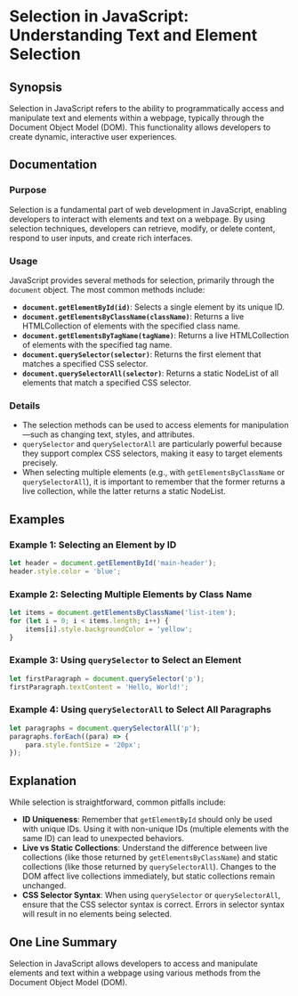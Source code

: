 <!--
Meta Description: # Selection in JavaScript: Understanding Text and Element Selection ## Synopsis Selection in JavaScript refers to the ability to programmatically acce...
Meta Keywords: elements, document, selection, javascript, selector
-->

# Selection in JavaScript: Understanding Text and Element Selection

## Synopsis
Selection in JavaScript refers to the ability to programmatically access and manipulate text and elements within a webpage, typically through the Document Object Model (DOM). This functionality allows developers to create dynamic, interactive user experiences.

## Documentation

### Purpose
Selection is a fundamental part of web development in JavaScript, enabling developers to interact with elements and text on a webpage. By using selection techniques, developers can retrieve, modify, or delete content, respond to user inputs, and create rich interfaces.

### Usage
JavaScript provides several methods for selection, primarily through the `document` object. The most common methods include:

- **`document.getElementById(id)`**: Selects a single element by its unique ID.
- **`document.getElementsByClassName(className)`**: Returns a live HTMLCollection of elements with the specified class name.
- **`document.getElementsByTagName(tagName)`**: Returns a live HTMLCollection of elements with the specified tag name.
- **`document.querySelector(selector)`**: Returns the first element that matches a specified CSS selector.
- **`document.querySelectorAll(selector)`**: Returns a static NodeList of all elements that match a specified CSS selector.

### Details
- The selection methods can be used to access elements for manipulation—such as changing text, styles, and attributes.
- `querySelector` and `querySelectorAll` are particularly powerful because they support complex CSS selectors, making it easy to target elements precisely.
- When selecting multiple elements (e.g., with `getElementsByClassName` or `querySelectorAll`), it is important to remember that the former returns a live collection, while the latter returns a static NodeList.

## Examples

### Example 1: Selecting an Element by ID
```javascript
let header = document.getElementById('main-header');
header.style.color = 'blue';
```

### Example 2: Selecting Multiple Elements by Class Name
```javascript
let items = document.getElementsByClassName('list-item');
for (let i = 0; i < items.length; i++) {
    items[i].style.backgroundColor = 'yellow';
}
```

### Example 3: Using `querySelector` to Select an Element
```javascript
let firstParagraph = document.querySelector('p');
firstParagraph.textContent = 'Hello, World!';
```

### Example 4: Using `querySelectorAll` to Select All Paragraphs
```javascript
let paragraphs = document.querySelectorAll('p');
paragraphs.forEach((para) => {
    para.style.fontSize = '20px';
});
```

## Explanation
While selection is straightforward, common pitfalls include:

- **ID Uniqueness**: Remember that `getElementById` should only be used with unique IDs. Using it with non-unique IDs (multiple elements with the same ID) can lead to unexpected behaviors.
- **Live vs Static Collections**: Understand the difference between live collections (like those returned by `getElementsByClassName`) and static collections (like those returned by `querySelectorAll`). Changes to the DOM affect live collections immediately, but static collections remain unchanged.
- **CSS Selector Syntax**: When using `querySelector` or `querySelectorAll`, ensure that the CSS selector syntax is correct. Errors in selector syntax will result in no elements being selected.

## One Line Summary
Selection in JavaScript allows developers to access and manipulate elements and text within a webpage using various methods from the Document Object Model (DOM).